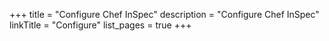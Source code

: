 +++
title = "Configure Chef InSpec"
description = "Configure Chef InSpec"
linkTitle = "Configure"
list_pages = true
+++
